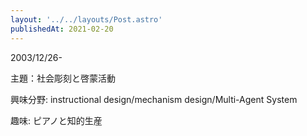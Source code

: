 ```yaml
---
layout: '../../layouts/Post.astro'
publishedAt: 2021-02-20
---
```


2003/12/26-

主題：社会彫刻と啓蒙活動

興味分野: instructional design/mechanism design/Multi-Agent System 

趣味: ピアノと知的生産

